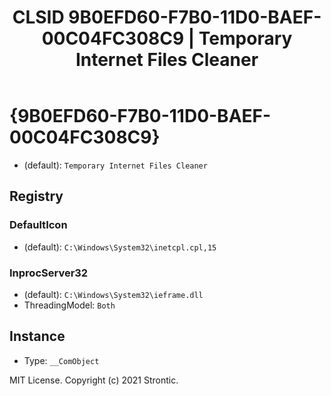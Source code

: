 ﻿---
title: "CLSID 9B0EFD60-F7B0-11D0-BAEF-00C04FC308C9 | Temporary Internet Files Cleaner"
excerpt: What is COM-Object CLSID 9B0EFD60-F7B0-11D0-BAEF-00C04FC308C9?
---

# {9B0EFD60-F7B0-11D0-BAEF-00C04FC308C9}

* (default): `Temporary Internet Files Cleaner`

## Registry


### DefaultIcon

* (default): `C:\Windows\System32\inetcpl.cpl,15`

### InprocServer32

* (default): `C:\Windows\System32\ieframe.dll`
* ThreadingModel: `Both`

## Instance

* Type: `__ComObject`

MIT License. Copyright (c) 2021 Strontic.


